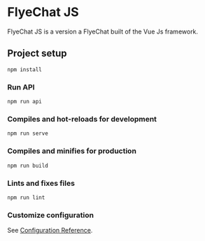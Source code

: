 # FlyeChat JS

FlyeChat JS is a version a FlyeChat built of the Vue Js framework.

## Project setup
```
npm install
```

### Run API
```
npm run api
```

### Compiles and hot-reloads for development
```
npm run serve
```

### Compiles and minifies for production
```
npm run build
```

### Lints and fixes files
```
npm run lint
```

### Customize configuration
See [Configuration Reference](https://cli.vuejs.org/config/).
